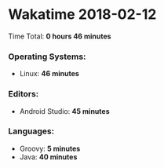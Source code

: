 # Wakatime 2018-02-12

Time Total: **0 hours 46 minutes**

### Operating Systems:
- Linux: **46 minutes** 

### Editors:
- Android Studio: **45 minutes** 

### Languages:
- Groovy: **5 minutes** 
- Java: **40 minutes** 


